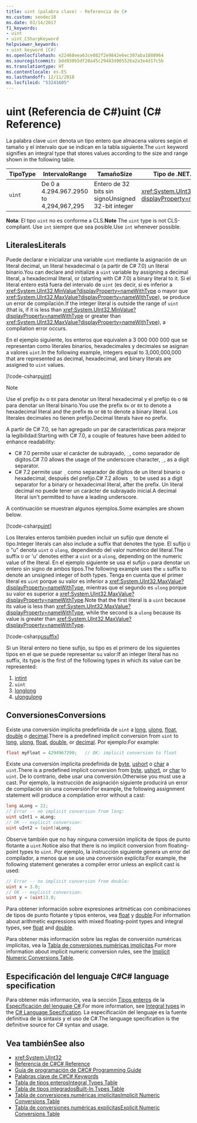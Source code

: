 ```yaml
---
title: uint (palabra clave) - Referencia de C#
ms.custom: seodec18
ms.date: 03/14/2017
f1_keywords:
- uint
- uint_CSharpKeyword
helpviewer_keywords:
- uint keyword [C#]
ms.openlocfilehash: e22468eea63ce082f2e9842e6ec307aba1888964
ms.sourcegitcommit: bdd930b5df20a45c29483d905526a2a3e4d17c5b
ms.translationtype: HT
ms.contentlocale: es-ES
ms.lasthandoff: 12/11/2018
ms.locfileid: "53241605"
---
```

# <a name="uint-c-reference"></a><span data-ttu-id="83336-102">uint (Referencia de C#)</span><span class="sxs-lookup"><span data-stu-id="83336-102">uint (C# Reference)</span></span>

<span data-ttu-id="83336-103">La palabra clave `uint` denota un tipo entero que almacena valores según el tamaño y el intervalo que se indican en la tabla siguiente.</span><span class="sxs-lookup"><span data-stu-id="83336-103">The `uint` keyword signifies an integral type that stores values according to the size and range shown in the following table.</span></span>

|<span data-ttu-id="83336-104">Tipo</span><span class="sxs-lookup"><span data-stu-id="83336-104">Type</span></span>|<span data-ttu-id="83336-105">Intervalo</span><span class="sxs-lookup"><span data-stu-id="83336-105">Range</span></span>|<span data-ttu-id="83336-106">Tamaño</span><span class="sxs-lookup"><span data-stu-id="83336-106">Size</span></span>|<span data-ttu-id="83336-107">Tipo de .NET</span><span class="sxs-lookup"><span data-stu-id="83336-107">.NET type</span></span>|
|----------|-----------|----------|-------------------------|
|`uint`|<span data-ttu-id="83336-108">De 0 a 4.294.967.295</span><span class="sxs-lookup"><span data-stu-id="83336-108">0 to 4,294,967,295</span></span>|<span data-ttu-id="83336-109">Entero de 32 bits sin signo</span><span class="sxs-lookup"><span data-stu-id="83336-109">Unsigned 32-bit integer</span></span>|<xref:System.UInt32?displayProperty=nameWithType>|

<span data-ttu-id="83336-110">**Nota**: El tipo `uint` no es conforme a CLS.</span><span class="sxs-lookup"><span data-stu-id="83336-110">**Note** The `uint` type is not CLS-compliant.</span></span> <span data-ttu-id="83336-111">Use `int` siempre que sea posible.</span><span class="sxs-lookup"><span data-stu-id="83336-111">Use `int` whenever possible.</span></span>

## <a name="literals"></a><span data-ttu-id="83336-112">Literales</span><span class="sxs-lookup"><span data-stu-id="83336-112">Literals</span></span>

<span data-ttu-id="83336-113">Puede declarar e inicializar una variable `uint` mediante la asignación de un literal decimal, un literal hexadecimal o (a partir de C# 7.0) un literal binario.</span><span class="sxs-lookup"><span data-stu-id="83336-113">You can declare and initialize a `uint` variable by assigning a decimal literal, a hexadecimal literal, or (starting with C# 7.0) a binary literal to it.</span></span> <span data-ttu-id="83336-114">Si el literal entero está fuera del intervalo de `uint` (es decir, si es inferior a <xref:System.UInt32.MinValue?displayProperty=nameWithType> o mayor que <xref:System.UInt32.MaxValue?displayProperty=nameWithType>), se produce un error de compilación.</span><span class="sxs-lookup"><span data-stu-id="83336-114">If the integer literal is outside the range of `uint` (that is, if it is less than <xref:System.UInt32.MinValue?displayProperty=nameWithType> or greater than <xref:System.UInt32.MaxValue?displayProperty=nameWithType>), a compilation error occurs.</span></span>

<span data-ttu-id="83336-115">En el ejemplo siguiente, los enteros que equivalen a 3 000 000 000 que se representan como literales binarios, hexadecimales y decimales se asignan a valores `uint`.</span><span class="sxs-lookup"><span data-stu-id="83336-115">In the following example, integers equal to 3,000,000,000 that are represented as decimal, hexadecimal, and binary literals are assigned to `uint` values.</span></span>

[!code-csharp[uint](~/samples/snippets/csharp/language-reference/keywords/numeric-literals.cs#UInt)]

> [!NOTE]
> <span data-ttu-id="83336-116">Use el prefijo `0x` o `0X` para denotar un literal hexadecimal y el prefijo `0b` o `0B` para denotar un literal binario.</span><span class="sxs-lookup"><span data-stu-id="83336-116">You use the prefix `0x` or `0X` to denote a hexadecimal literal and the prefix `0b` or `0B` to denote a binary literal.</span></span> <span data-ttu-id="83336-117">Los literales decimales no tienen prefijo.</span><span class="sxs-lookup"><span data-stu-id="83336-117">Decimal literals have no prefix.</span></span>

<span data-ttu-id="83336-118">A partir de C# 7.0, se han agregado un par de características para mejorar la legibilidad:</span><span class="sxs-lookup"><span data-stu-id="83336-118">Starting with C# 7.0, a couple of features have been added to enhance readability:</span></span>

- <span data-ttu-id="83336-119">C# 7.0 permite usar el carácter de subrayado, `_`, como separador de dígitos.</span><span class="sxs-lookup"><span data-stu-id="83336-119">C# 7.0 allows the usage of the underscore character, `_`, as a digit separator.</span></span>
- <span data-ttu-id="83336-120">C# 7.2 permite usar `_` como separador de dígitos de un literal binario o hexadecimal, después del prefijo.</span><span class="sxs-lookup"><span data-stu-id="83336-120">C# 7.2 allows `_` to be used as a digit separator for a binary or hexadecimal literal, after the prefix.</span></span> <span data-ttu-id="83336-121">Un literal decimal no puede tener un carácter de subrayado inicial.</span><span class="sxs-lookup"><span data-stu-id="83336-121">A decimal literal isn't permitted to have a leading underscore.</span></span>

<span data-ttu-id="83336-122">A continuación se muestran algunos ejemplos.</span><span class="sxs-lookup"><span data-stu-id="83336-122">Some examples are shown below.</span></span>

[!code-csharp[uint](~/samples/snippets/csharp/language-reference/keywords/numeric-literals.cs#UIntS)]

<span data-ttu-id="83336-123">Los literales enteros también pueden incluir un sufijo que denote el tipo.</span><span class="sxs-lookup"><span data-stu-id="83336-123">Integer literals can also include a suffix that denotes the type.</span></span> <span data-ttu-id="83336-124">El sufijo `U` o "u" denota `uint` o `ulong`, dependiendo del valor numérico del literal.</span><span class="sxs-lookup"><span data-stu-id="83336-124">The suffix `U` or 'u' denotes either a `uint` or a `ulong`, depending on the numeric value of the literal.</span></span> <span data-ttu-id="83336-125">En el ejemplo siguiente se usa el sufijo `u` para denotar un entero sin signo de ambos tipos.</span><span class="sxs-lookup"><span data-stu-id="83336-125">The following example uses the `u` suffix to denote an unsigned integer of both types.</span></span> <span data-ttu-id="83336-126">Tenga en cuenta que el primer literal es `uint` porque su valor es inferior a <xref:System.UInt32.MaxValue?displayProperty=nameWithType>, mientras que el segundo es `ulong` porque su valor es superior a <xref:System.UInt32.MaxValue?displayProperty=nameWithType>.</span><span class="sxs-lookup"><span data-stu-id="83336-126">Note that the first literal is a `uint` because its value is less than <xref:System.UInt32.MaxValue?displayProperty=nameWithType>, while the second is a `ulong` because its value is greater than <xref:System.UInt32.MaxValue?displayProperty=nameWithType>.</span></span>

[!code-csharp[usuffix](~/samples/snippets/csharp/language-reference/keywords/numeric-suffixes.cs#1)]

<span data-ttu-id="83336-127">Si un literal entero no tiene sufijo, su tipo es el primero de los siguientes tipos en el que se puede representar su valor:</span><span class="sxs-lookup"><span data-stu-id="83336-127">If an integer literal has no suffix, its type is the first of the following types in which its value can be represented:</span></span>

1. [<span data-ttu-id="83336-128">int</span><span class="sxs-lookup"><span data-stu-id="83336-128">int</span></span>](int.md)
2. `uint`
3. [<span data-ttu-id="83336-129">long</span><span class="sxs-lookup"><span data-stu-id="83336-129">long</span></span>](long.md)
4. [<span data-ttu-id="83336-130">ulong</span><span class="sxs-lookup"><span data-stu-id="83336-130">ulong</span></span>](ulong.md)

## <a name="conversions"></a><span data-ttu-id="83336-131">Conversiones</span><span class="sxs-lookup"><span data-stu-id="83336-131">Conversions</span></span>

<span data-ttu-id="83336-132">Existe una conversión implícita predefinida de `uint` a [long](long.md), [ulong](ulong.md), [float](float.md), [double](double.md) o [decimal](decimal.md).</span><span class="sxs-lookup"><span data-stu-id="83336-132">There is a predefined implicit conversion from `uint` to [long](long.md), [ulong](ulong.md), [float](float.md), [double](double.md), or [decimal](decimal.md).</span></span> <span data-ttu-id="83336-133">Por ejemplo:</span><span class="sxs-lookup"><span data-stu-id="83336-133">For example:</span></span>

```csharp
float myFloat = 4294967290;   // OK: implicit conversion to float
```

<span data-ttu-id="83336-134">Existe una conversión implícita predefinida de [byte](byte.md), [ushort](ushort.md) o [char](char.md) a `uint`.</span><span class="sxs-lookup"><span data-stu-id="83336-134">There is a predefined implicit conversion from [byte](byte.md), [ushort](ushort.md), or [char](char.md) to `uint`.</span></span> <span data-ttu-id="83336-135">De lo contrario, debe usar una conversión.</span><span class="sxs-lookup"><span data-stu-id="83336-135">Otherwise you must use a cast.</span></span> <span data-ttu-id="83336-136">Por ejemplo, la instrucción de asignación siguiente producirá un error de compilación sin una conversión:</span><span class="sxs-lookup"><span data-stu-id="83336-136">For example, the following assignment statement will produce a compilation error without a cast:</span></span>

```csharp
long aLong = 22;
// Error -- no implicit conversion from long:
uint uInt1 = aLong;
// OK -- explicit conversion:
uint uInt2 = (uint)aLong;
```

<span data-ttu-id="83336-137">Observe también que no hay ninguna conversión implícita de tipos de punto flotante a `uint`.</span><span class="sxs-lookup"><span data-stu-id="83336-137">Notice also that there is no implicit conversion from floating-point types to `uint`.</span></span> <span data-ttu-id="83336-138">Por ejemplo, la instrucción siguiente genera un error del compilador, a menos que se use una conversión explícita:</span><span class="sxs-lookup"><span data-stu-id="83336-138">For example, the following statement generates a compiler error unless an explicit cast is used:</span></span>

```csharp
// Error -- no implicit conversion from double:
uint x = 3.0;
// OK -- explicit conversion:
uint y = (uint)3.0;
```

<span data-ttu-id="83336-139">Para obtener información sobre expresiones aritméticas con combinaciones de tipos de punto flotante y tipos enteros, vea [float](float.md) y [double](double.md).</span><span class="sxs-lookup"><span data-stu-id="83336-139">For information about arithmetic expressions with mixed floating-point types and integral types, see [float](float.md) and [double](double.md).</span></span>

<span data-ttu-id="83336-140">Para obtener más información sobre las reglas de conversión numéricas implícitas, vea la [Tabla de conversiones numéricas implícitas](implicit-numeric-conversions-table.md).</span><span class="sxs-lookup"><span data-stu-id="83336-140">For more information about implicit numeric conversion rules, see the [Implicit Numeric Conversions Table](implicit-numeric-conversions-table.md).</span></span>

## <a name="c-language-specification"></a><span data-ttu-id="83336-141">Especificación del lenguaje C#</span><span class="sxs-lookup"><span data-stu-id="83336-141">C# language specification</span></span>

<span data-ttu-id="83336-142">Para obtener más información, vea la sección [Tipos enteros](~/_csharplang/spec/types.md#integral-types) de la [Especificación del lenguaje C#](../language-specification/index.md).</span><span class="sxs-lookup"><span data-stu-id="83336-142">For more information, see [Integral types](~/_csharplang/spec/types.md#integral-types) in the [C# Language Specification](../language-specification/index.md).</span></span> <span data-ttu-id="83336-143">La especificación del lenguaje es la fuente definitiva de la sintaxis y el uso de C#.</span><span class="sxs-lookup"><span data-stu-id="83336-143">The language specification is the definitive source for C# syntax and usage.</span></span>

## <a name="see-also"></a><span data-ttu-id="83336-144">Vea también</span><span class="sxs-lookup"><span data-stu-id="83336-144">See also</span></span>

- <xref:System.UInt32>
- [<span data-ttu-id="83336-145">Referencia de C#</span><span class="sxs-lookup"><span data-stu-id="83336-145">C# Reference</span></span>](../index.md)
- [<span data-ttu-id="83336-146">Guía de programación de C#</span><span class="sxs-lookup"><span data-stu-id="83336-146">C# Programming Guide</span></span>](../../programming-guide/index.md)
- [<span data-ttu-id="83336-147">Palabras clave de C#</span><span class="sxs-lookup"><span data-stu-id="83336-147">C# Keywords</span></span>](index.md)
- [<span data-ttu-id="83336-148">Tabla de tipos enteros</span><span class="sxs-lookup"><span data-stu-id="83336-148">Integral Types Table</span></span>](integral-types-table.md)
- [<span data-ttu-id="83336-149">Tabla de tipos integrados</span><span class="sxs-lookup"><span data-stu-id="83336-149">Built-In Types Table</span></span>](built-in-types-table.md)
- [<span data-ttu-id="83336-150">Tabla de conversiones numéricas implícitas</span><span class="sxs-lookup"><span data-stu-id="83336-150">Implicit Numeric Conversions Table</span></span>](implicit-numeric-conversions-table.md)
- [<span data-ttu-id="83336-151">Tabla de conversiones numéricas explícitas</span><span class="sxs-lookup"><span data-stu-id="83336-151">Explicit Numeric Conversions Table</span></span>](explicit-numeric-conversions-table.md)